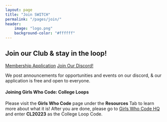 ```yaml
---
layout: page
title: "Join SWITCH"
permalink: "/pages/join/"
header:
	image: "logo.png"
    background-color: "#ffffff"
---
```


## Join our Club & stay in the loop!
<a href="https://docs.google.com/forms/d/e/1FAIpQLSdgFEKpSjkIxI28MOMLQ77yEWC_2xmkGucwl6Slfc8Fa1lhhg/viewform?usp=pp_url" class="success button">Membership Application</a>
<a href="https://discordapp.com/invite/kzJWvxZ" class="primary button">Join Our Discord!</a>

We post announcements for opportunities and events on our discord, & our application is free and open to everyone.


#### Joining Girls Who Code: College Loops

Please visit the <strong>Girls Who Code</strong> page under the <strong>Resources</strong> Tab to learn more about what it is! After you are done, please go to <a href="https://hq.girlswhocode.com/gwc/join-loop">Girls Who Code HQ</a> and enter <strong>CL20223</strong> as the College Loop Code. 